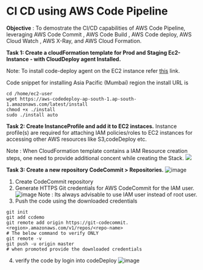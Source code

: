 # CI CD using AWS Code Pipeline 

**Objective** : To demostrate the CI/CD capabilities of AWS Code Pipeline, leveraging AWS Code Commit , AWS Code Build , AWS Code deploy, AWS Cloud Watch , AWS X-Ray, and AWS Cloud Formation.

**Task 1: Create a cloudFormation template for Prod and Staging Ec2-Instance - with CloudDeploy agent Installed.**

Note: To install code-deploy agent on the EC2 instance refer <a href="https://docs.aws.amazon.com/codedeploy/latest/userguide/codedeploy-agent-operations-install-linux.html" target="_blank">this</a> link.

Code snippet for installing Asia Pacific (Mumbai) region the install URL is 
```
cd /home/ec2-user
wget https://aws-codedeploy-ap-south-1.ap-south-1.amazonaws.com/latest/install
chmod +x ./install
sudo ./install auto
```

**Task 2: Create InstanceProfile and add it to EC2 instaces.** 
Instance profile(s) are required for attaching IAM policies/roles to EC2 instances for accessing other AWS resources like S3,codeDeploy etc. 

Note : When CloudFormation template contains a IAM Resource creation steps, one need to provide additional concent while creating the Stack.
![](https://user-images.githubusercontent.com/5097017/76581936-fac46d00-64fa-11ea-8786-f1b5da0846d1.png)

**Task 3: Create a new repository CodeCommit > Repositories.** 
![image](https://user-images.githubusercontent.com/5097017/76603369-d1273800-6532-11ea-99fb-ff3ec7ce63cd.png)

1. Create CodeCommit repository 
2. Generate HTTPS Git credentials for AWS CodeCommit for the IAM user. 
![image](https://user-images.githubusercontent.com/5097017/76604331-91615000-6534-11ea-959c-8dfb59096421.png)
Note : Its always advisable to use IAM user instead of root user. 
3. Push the code using the downloaded credentials 
```
git init
git add ccdemo
git remote add origin https://git-codecommit.<region>.amazonaws.com/v1/repos/<repo-name>
# The below command to verify ONLY
git remote -v 
git push -u origin master 
# when promoted provide the downloaded credentials 
```
4. verify the code by login into codeDeploy 
![image](https://user-images.githubusercontent.com/5097017/76606772-dedfbc00-6538-11ea-9323-c4c2180dc4c0.png)
